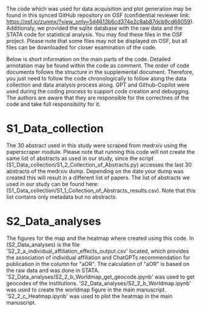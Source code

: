The code which was used for data acquisition and plot generation may be found in this synced GitHub repository on OSF (confidential reviewer link: https://osf.io/zunmx/?view_only=5d4613b6cd374e2c8ab87dcb9cd68059). Additionaly, we provided the sqlite database with the raw data and the STATA code for statistical analysis. You may find these files in the OSF project. 
Please note that some files may not be displayed on OSF, but all files can be downloaded for closer examination of the code.


Below is short information on the main parts of the code. Detailed annotation may be found within the code as comment.
The order of code documents follows the structure in the supplemental document. Therefore, you just need to follow the code chronologically to follow along the data collection and data analysis process along. GPT and Github-Copilot were used during the coding process to support code creation and debugging. The authors are aware that they are responsible for the correctnes of the code and take full responsibility for it.

# S1_Data_collection
The 30 abstract used in this study were scraped from medrxiv using the paperscraper module. Please note that running this code will not create the same list of abstracts as used in our study, since the script (S1_Data_collection/S1_2_Collection_of_Abstracts.py) accesses the last 30 abstracts of the medrxiv dump. Depending on the date your dump was created this will result in a different list of papers. The list of abstracts we used in our study can be found here: (S1_Data_collection/S1_1_Collection_of_Abstracts_results.csv). Note that this list contains only metadata but no abstracts. 


# S2_Data_analyses
The figures for the map and the heatmap where created using this code.
In (S2_Data_analyses) is the file 'S2_2_a_individual_affiliation_effects_output.csv' located, which provides the association of individual affiliation and ChatGPTs recommendation for publication in the column for "aOR". The calculation of "aOR" is based on the raw data and was done in STATA.
'S2_Data_analyses/S2_2_b_Worldmap_get_geocode.ipynb' was used to get geocodes of the institutions. 'S2_Data_analyses/S2_2_b_Worldmap.ipynb' was used to create the worldmap figure in the main manuscript. 'S2_2_c_Heatmap.ipynb' was used to plot the heatmap in the main manuscript.
